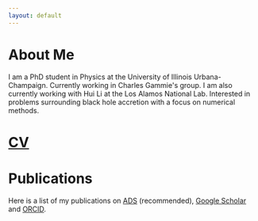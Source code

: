 ```yaml
---
layout: default
---
```

<!---
Text can be **bold**, _italic_, or ~~strikethrough~~.

[Link to another page](./another-page.html).

There should be whitespace between paragraphs.

There should be whitespace between paragraphs. We recommend including a README, or a file with information about your project.
--->
# About Me

I am a PhD student in Physics at the University of Illinois Urbana-Champaign. Currently working in Charles Gammie's group. I am also currently working with Hui Li at the Los Alamos National Lab. Interested in problems surrounding black hole accretion with a focus on numerical methods.

# [CV](assets/avj_cv.pdf)

# Publications

Here is a list of my publications on [ADS](https://ui.adsabs.harvard.edu/public-libraries/5nrEtnqzTe-4-GyfXcS6SA) (recommended), [Google Scholar](https://scholar.google.com/citations?user=1pBp1QgAAAAJ&hl=en&oi=ao) and [ORCID](https://orcid.org/0000-0002-2514-5965).
